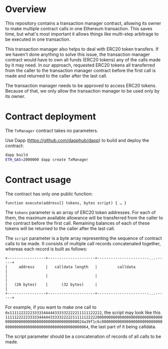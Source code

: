 Overview
========

This repository contains a transaction manager contract, allowing its owner
to make multiple contract calls in one Ethereum transaction. This saves time,
but what's most important it allows things like multi-step arbitrage to be
executed in one transaction. 

This transaction manager also helps to deal with ERC20 token transfers.
If we haven't done anything to solve this issue, the transaction manager contract
would have to own all funds (ERC20 tokens) any of the calls made by it may need.
In our approach, requested ERC20 tokens all transferred from the caller to
the transaction manager contract before the first call is made and returned
to the caller after the last call.

The transaction manager needs to be approved to access ERC20 tokens.
Because of that, we only allow the transaction manager to be used only by its owner. 


Contract deployment
===================

The `TxManager` contract takes no parameters.

Use Dapp (<https://github.com/dapphub/dapp>) to build and deploy
the contract:

```bash
dapp build
ETH_GAS=2000000 dapp create TxManager
```


Contract usage
==============

The contract has only one public function:

```
function execute(address[] tokens, bytes script) { … }
```

The `tokens` parameter is an array of ERC20 token addresses. For each of them,
the maximum available allowance will be transferred from the caller to the
contract before the first call. Remaining balances of each of these tokens
will be returned to the caller after the last call.

The `script` parameter is a byte array representing the sequence of
contract calls to be made. It consists of multiple call records concatenated
together, whereas each record is built as follows:

```
+-----------------+---------------------+-----------------------...------+
|     address     |   calldata length   |         calldata               |
|                 |                     |                                |
|   (20 bytes)    |      (32 bytes)     |                                |
+-----------------+---------------------+-----------------------...------+

```

For example, if you want to make one call to `0x11111222223333344444333332222211111122222`,
the script may look like this `111112222233333444443333322222111111222220000000000000000000000000000000000000000000000000000000000000024a39f1c6c0000000000000000000000000000000000000000000000000000000000000064`,
the last part of it being calldata.

The script parameter should be a concatenation of records of all calls to be made.
